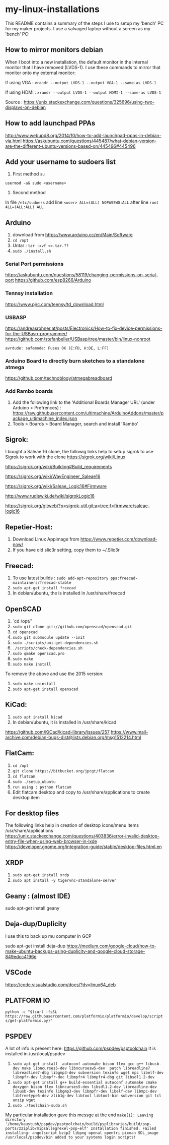 # my-linux-installations

This README contains a summary of the steps I use to setup my 'bench' PC for my maker projects. I use a salvaged laptop without a screen as my 'bench' PC:

## How to mirror monitors debian
  When I boot into a new installation, the default monitor in the internal monitor that I have removed (LVDS-1). I use these commands to mirror that monitor onto my external monitor:
  
  If using VGA :
  `xrandr --output LVDS-1 --output VGA-1 --same-as LVDS-1`
  
  If using HDMI :
  `xrandr --output LVDS-1 --output HDMI-1 --same-as LVDS-1`
  
  Source : https://unix.stackexchange.com/questions/325696/using-two-displays-on-debian

## How to add launchpad PPAs

http://www.webupd8.org/2014/10/how-to-add-launchpad-ppas-in-debian-via.html
https://askubuntu.com/questions/445487/what-debian-version-are-the-different-ubuntu-versions-based-on/445496#445496

## Add your username to sudoers list

1. First method
`su`

`usermod -aG sudo <username>`
1. Second method

In file `/etc/sudoers` 
add line
`<user>	ALL=(ALL) NOPASSWD:ALL`
after line
`root	ALL=(ALL:ALL) ALL`

## Arduino
1. download from https://www.arduino.cc/en/Main/Software
1. `cd /opt`
1. Untar : `tar -xvf <>.tar.??`
1. `sudo ./install.sh`
### Serial Port permissions
https://askubuntu.com/questions/58119/changing-permissions-on-serial-port
https://github.com/esp8266/Arduino
### Tennsy installation
https://www.pjrc.com/teensy/td_download.html
### USBASP
https://andreasrohner.at/posts/Electronics/How-to-fix-device-permissions-for-the-USBasp-programmer/
https://github.com/stefanbeller/USBasp/tree/master/bin/linux-nonroot

`avrdude: safemode: Fuses OK (E:FD, H:DE, L:FF)`
### Arduino Board to directly burn sketches to a standalone atmega
https://github.com/technoblogy/atmegabreadboard

### Add Rambo boards
1. Add the following link to the 'Additional Boards Manager URL' (under Arduino > Prefrences) : https://raw.githubusercontent.com/ultimachine/ArduinoAddons/master/package_ultimachine_index.json
1. Tools > Boards > Board Manager, search and install 'Rambo'


## Sigrok:

I bought a Saleae 16 clone, the followig links help to setup sigrok to use Sigrok to work with the clone
https://sigrok.org/wiki/Linux

https://sigrok.org/wiki/Building#Build_requirements

https://sigrok.org/wiki/WayEngineer_Saleae16

https://sigrok.org/wiki/Saleae_Logic16#Firmware

http://www.rudiswiki.de/wiki/sigrokLogic16

https://sigrok.org/gitweb/?p=sigrok-util.git;a=tree;f=firmware/saleae-logic16

## Repetier-Host:
1. Download Linux Appimage from https://www.repetier.com/download-now/
1. If you have old slic3r setting, copy them to ~/.Slic3r

## Freecad:
1. To use latest builds : `sudo add-apt-repository ppa:freecad-maintainers/freecad-stable` 
1. `sudo apt-get install freecad`
1. In debian/ubuntu, the is installed in /usr/share/freecad

## OpenSCAD
1. `cd /opt/'
1. `sudo git clone git://github.com/openscad/openscad.git`
1. `cd openscad`
1. `sudo git submodule update --init`
1. `sudo ./scripts/uni-get-dependencies.sh`
1. `./scripts/check-dependencies.sh`
1. `sudo qmake openscad.pro`
1. `sudo make`
1. `sudo make install`

To remove the above and use the 2015 version:
1. `sudo make uninstall`
1. `sudo apt-get install openscad`

## KiCad:
1. `sudo apt install kicad`
1. In debian/ubuntu, it is installed in /usr/share/kicad

https://github.com/KiCad/kicad-library/issues/257
https://www.mail-archive.com/debian-bugs-dist@lists.debian.org/msg1512214.html

## FlatCam:
1. `cd /opt`
1. `git clone https://bitbucket.org/jpcgt/flatcam`
1. `cd flatcam`
1. `sudo ./setup_ubuntu`
1. `run using : python flatcam`
1. Edit flatcam.desktop and copy to /usr/share/applications to create desktop item


## For desktop files
The following links help in creation of desktop icons/menu items
/usr/share/applications
https://unix.stackexchange.com/questions/403836/error-invalid-desktop-entry-file-when-using-web-browser-in-lxde
https://developer.gnome.org/integration-guide/stable/desktop-files.html.en

## XRDP
1. `sudo apt-get install xrdp`
1. `sudo apt install -y tigervnc-standalone-server`

## Geany : (almost IDE)
sudo apt-get install geany

## Deja-dup/Duplicity
I use this to back up mu computer in GCP

sudo apt-get install deja-dup
https://medium.com/google-cloud/how-to-make-ubuntu-backups-using-duplicity-and-google-cloud-storage-849edcc4196e

## VSCode
https://code.visualstudio.com/docs/?dv=linux64_deb

## PLATFORM IO
`python -c "$(curl -fsSL https://raw.githubusercontent.com/platformio/platformio/develop/scripts/get-platformio.py)"`

## PSPDEV
A lot of info is present here: https://github.com/pspdev/psptoolchain
It is installed in /usr/local/pspdev

1. `sudo apt-get install  autoconf automake bison flex gcc g++ libusb-dev make libncurses5-dev libncursesw5-dev  patch libreadline7 libreadline7-dbg libgmp3-dev subversion texinfo wget mpc libelf-dev libmpfr-dev libmpfr-doc libmpfr4 libmpfr4-dbg git libsdl1.2-dev` 
1. `sudo apt-get install g++ build-essential autoconf automake cmake doxygen bison flex libncurses5-dev libsdl1.2-dev libreadline-dev libusb-dev texinfo libgmp3-dev libmpfr-dev libelf-dev libmpc-dev libfreetype6-dev zlib1g-dev libtool libtool-bin subversion git tcl unzip wget`
1. `sudo ./toolchain-sudo.sh`

My particular installation gave this messge at the end
`make[1]: Leaving directory '/home/kaustubh/pspdev/psptoolchain/build/psplibraries/build/psp-ports/zziplib/mipsallegrexel-psp-elf'
Installation finished.
Failed installing: angelscript bzip2 libpng openal opentri pixman SDL_image
/usr/local/pspdev/bin added to your systems login scripts!`
